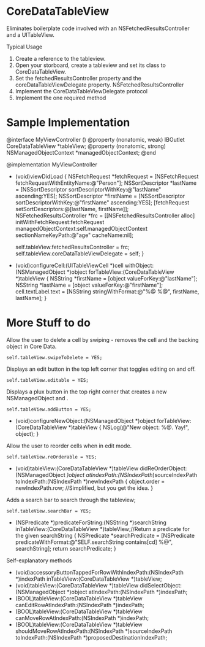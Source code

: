 CoreDataTableView
=================

Eliminates boilerplate code involved with an NSFetchedResultsController and a UITableView.


Typical Usage

1. Create a reference to the tableview.
2. Open your storboard, create a tableview and set its class to CoreDataTableView.
3. Set the fetchedResultsController property and the coreDataTableViewDelegate property.
NSFetchedResultsController
4. Implement the CoreDataTableViewDelegate protocol
5. Implement the one required method


Sample Implementation
=====================

@interface MyViewController () <CoreDataTableViewDelegate>
@property (nonatomic, weak) IBOutlet CoreDataTableView *tableView;
@property (nonatomic, strong) NSManagedObjectContext *managedObjectContext;
@end

@implementation MyViewController

- (void)viewDidLoad
{
    NSFetchRequest *fetchRequest = [NSFetchRequest fetchRequestWithEntityName:@"Person"];
    NSSortDescriptor *lastName = [NSSortDescriptor sortDescriptorWithKey:@"lastName" ascending:YES];
    NSSortDescriptor *firstName = [NSSortDescriptor sortDescriptorWithKey:@"firstName" ascending:YES];
    [fetchRequest setSortDescriptors:@[lastName, firstName]];
    NSFetchedResultsController *frc = [[NSFetchedResultsController alloc] initWithFetchRequest:fetchRequest managedObjectContext:self.managedObjectContext sectionNameKeyPath:@"age" cacheName:nil];

    self.tableView.fetchedResultsController = frc;
    self.tableView.coreDataTableViewDelegate = self;
}

- (void)configureCell:(UITableViewCell *)cell withObject:(NSManagedObject *)object forTableView:(CoreDataTableView *)tableView
{
    NSString *firstName = [object valueForKey:@"lastName"];
    NSString *lastName = [object valueForKey:@"firstName"];
    cell.textLabel.text = [NSString stringWithFormat:@"%@ %@", firstName, lastName];
}


More Stuff to do
================

Allow the user to delete a cell by swiping - removes the cell and the backing object in Core Data.

    self.tableView.swipeToDelete = YES;


Displays an edit button in the top left corner that toggles editing on and off.

    self.tableView.editable = YES;
    
    
Displays a plux button in the top right corner that creates a new NSManagedObject and .

    self.tableView.addButton = YES;
    
- (void)configureNewObject:(NSManagedObject *)object forTableView:(CoreDataTableView *)tableView
{
    NSLog(@"New object: %@. Yay!", object);
}


Allow the user to reorder cells when in edit mode.

    self.tableView.reOrderable = YES;
- (void)tableView:(CoreDataTableView *)tableView didReOrderObject:(NSManagedObject *)object atIndexPath:(NSIndexPath*)sourceIndexPath toIndexPath:(NSIndexPath *)newIndexPath
{
    object.order = newIndexPath.row; //Simplified, but you get the idea.
}


Adds a search bar to search through the tableview;

    self.tableView.searchBar = YES;

- (NSPredicate *)predicateForString:(NSString *)searchString inTableView:(CoreDataTableView *)tableView;//Return a predicate for the given searchString
{
    NSPredicate *searchPredicate = [NSPredicate predicateWithFormat:@"SELF.searchString contains[cd] %@", searchString];
    return searchPredicate;
}


Self-explanatory methods

- (void)accessoryButtonTappedForRowWithIndexPath:(NSIndexPath *)indexPath inTableView:(CoreDataTableView *)tableView;
- (void)tableView:(CoreDataTableView *)tableView didSelectObject:(NSManagedObject *)object atIndexPath:(NSIndexPath *)indexPath;
- (BOOL)tableView:(CoreDataTableView *)tableView canEditRowAtIndexPath:(NSIndexPath *)indexPath;
- (BOOL)tableView:(CoreDataTableView *)tableView canMoveRowAtIndexPath:(NSIndexPath *)indexPath;
- (BOOL)tableView:(CoreDataTableView *)tableView shouldMoveRowAtIndexPath:(NSIndexPath *)sourceIndexPath toIndexPath:(NSIndexPath *)proposedDestinationIndexPath;

